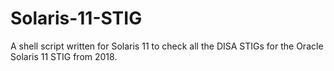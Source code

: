 # Solaris-11-STIG
A shell script written for Solaris 11 to check all the DISA STIGs for the Oracle Solaris 11 STIG from 2018. 
